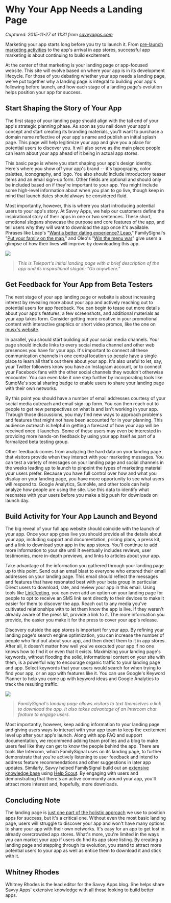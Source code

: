 # Why Your App Needs a Landing Page

_Captured: 2015-11-27 at 11:31 from [savvyapps.com](http://savvyapps.com/blog/why-your-app-needs-a-landing-page)_

Marketing your app starts long before you try to launch it. From [pre-launch marketing activities](http://savvyapps.com/blog/mobile-app-marketing-strategies-pre-launch) to the app's arrival in app stores, successful app marketing is about continuing to build excitement.

At the center of that marketing is your landing page or app-focused website. This site will evolve based on where your app is in its development lifecycle. For those of you debating whether your app needs a landing page, we've put together why a landing page is integral to building your app's following before launch, and how each stage of a landing page's evolution helps position your app for success.

## Start Shaping the Story of Your App

The first stage of your landing page should align with the tail end of your app's strategic planning phase. As soon as you nail down your app's concept and start creating its branding materials, you'll want to purchase a domain name reflective of your app's name and publish an initial splash page. This page will help legitimize your app and give you a place for potential users to discover you. It will also serve as the main place people can learn about your app ahead of it being in actual app stores.

This basic page is where you start shaping your app's design identity. Here's where you show off your app's brand -- it's typography, color palettes, iconography, and logo. You also should include introductory teaser items and an email sign-up form. Other fields are optional and should only be included based on if they're important to your app. You might include some high-level information about when you plan to go live, though keep in mind that launch dates should always be considered fluid.

Most importantly, however, this is where you start introducing potential users to your app's story. At Savvy Apps, we help our customers define the inspirational story of their apps in one or two sentences. These short, emotional slogans showcase the purpose and core features of the app, and tell users why they will want to download the app once it's available. Phrases like Leap's "[Want a better dating experience? Leap](http://leapapp.co/)," FamilySignal's "[Put your family on the map](http://familysignal.com/)," and Oleo's "[Win the menu war](http://www.theoleoapp.com/)" give users a glimpse of how their lives will improve by downloading this app.

![](http://savvyapps.com/uploads/blog/teleportlandingpage.png)

> _This is Teleport's initial landing page with a brief description of the app and its inspirational slogan: "Go anywhere."_

## Get Feedback for Your App from Beta Testers

The next stage of your app landing page or website is about increasing interest by revealing more about your app and actively reaching out to potential users for app feedback. You can begin to tease out more details about your app's features, a few screenshots, and additional materials as your app takes form. Consider getting more creative in your promotional content with interactive graphics or short video promos, like the one on [musx's website](http://www.musx.com/).

In parallel, you should start building out your social media channels. Your page should include links to every social media channel and other web presences you have for your app. It's important to connect all these communication channels in one central location so people have a single place to learn all that's out there about your app. It's also useful to let, say, your Twitter followers know you have an Instagram account, or to connect your Facebook fans with the other social channels they wouldn't otherwise encounter. You can even take it one step further by incorporating tools like SumoMe's social sharing badge to enable users to share your landing page with their own networks.

By this point you should have a number of email addresses courtesy of your social media outreach and email sign-up form. You can then reach out to people to get new perspectives on what is and isn't working in your app. Through those discussions, you may find new ways to approach problems and features that might not have been accounted for in your planning. This audience outreach is helpful in getting a forecast of how your app will be received once it launches. Some of these users may even be interested in providing more hands-on feedback by using your app itself as part of a formalized beta testing group.

Other feedback comes from analyzing the hard data on your landing page that visitors provide when they interact with your marketing messages. You can test a variety of messages on your landing page and social channels in the weeks leading up to launch to pinpoint the types of marketing material your users prefer. Because you have full control over how and what you display on your landing page, you have more opportunity to see what users will respond to. Google Analytics, SumoMe, and other tools can help analyze how people are using the site. Use this data to identify what resonates with your users before you make a big push for downloads on launch day.

## Build Activity for Your App Launch and Beyond

The big reveal of your full app website should coincide with the launch of your app. Once your app goes live you should provide all the details about your app, including support and documentation, pricing plans, a press kit, and a link to download your app in the app stores. You'll continue to add more information to your site until it eventually includes reviews, user testimonies, more in-depth previews, and links to articles about your app.

Take advantage of the information you gathered through your landing page up to this point. Send out an email blast to everyone who entered their email addresses on your landing page. This email should reflect the messages and features that have resonated best with your beta group in particular. Direct users to download, rate, and review your app in this email. Using tools like [LinkTexting](https://www.linktexting.com/), you can even add an option on your landing page for people to opt to receive an SMS link sent directly to their devices to make it easier for them to discover the app. Reach out to any media you've cultivated relationships with to let them know the app is live. If they weren't already aware of the press kit, provide a link to it. The more information you provide, the easier you make it for the press to cover your app's release.

Discovery outside the app stores is important for your app. By refining your landing page's search engine optimization, you can increase the number of people who find out about your app, and then direct them to it in app stores. After all, it doesn't matter how well you've executed your app if no one knows how to find it or even that it exists. Maximizing your landing page's keywords, without flooding the solid, informational content on your site with them, is a powerful way to encourage organic traffic to your landing page and app. Select keywords that your users would search for when trying to find your app, or an app with features like it. You can use Google's Keyword Planner to help you come up with keyword ideas and Google Analytics to track the resulting traffic.

![](http://savvyapps.com/uploads/blog/fs-landing-example.jpg)

> _FamilySignal's landing page allows visitors to text themselves a link to download the app. It also takes advantage of an Intercom chat feature to engage users._

Most importantly, however, keep adding information to your landing page and giving users ways to interact with your app team to keep the excitement level up after your app's launch. Along with app FAQ and support documentation, we recommend adding team profiles and a blog to make users feel like they can get to know the people behind the app. There are tools like Intercom, which FamilySignal uses on its landing page, to further demonstrate that you're actively listening to user feedback and intend to address feature recommendations and other suggestions in later app updates. Similarly, Savvy helped FamilySignal build out an [extensive knowledge base](http://support.familysignal.com/) using [Help Scout](http://www.helpscout.net/). By engaging with users and demonstrating that there's an active community around your app, you'll attract more interest and, hopefully, more downloads.

## Concluding Note

The landing page is [just one part of the holistic approach](http://savvyapps.com/approach) we use to position apps for success, but it's a critical one. Without even the most basic landing page, users will struggle to discover your app and won't have many options to share your app with their own networks. It's easy for an app to get lost in already overcrowded app stores. What's more, you're limited in the ways you can market your app if users do find its app store listing. By creating a landing page and stepping through its evolution, you stand to attract more potential users to your app as well as entice them to download it and stick with it.

## Whitney Rhodes

Whitney Rhodes is the lead editor for the Savvy Apps blog. She helps share Savvy Apps' extensive knowledge with all those looking to build better apps.
